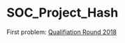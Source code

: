 # SOC_Project_Hash

First problem: [Qualifiation Round 2018](https://storage.googleapis.com/coding-competitions.appspot.com/HC/2018/hashcode2018_qualification_task.pdf)
